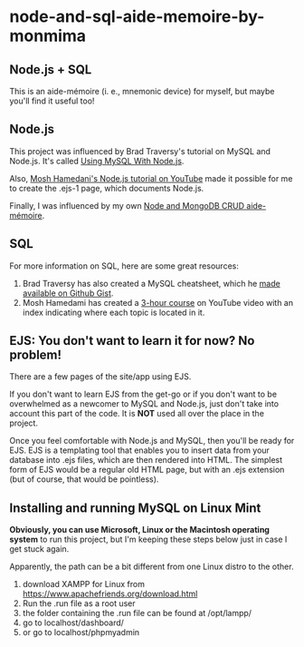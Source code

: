 # node-and-sql-aide-memoire-by-monmima

## Node.js + SQL

This is an aide-mémoire (i. e., mnemonic device) for myself, but maybe you'll find it useful too!

## Node.js

This project was influenced by Brad Traversy's tutorial on MySQL and Node.js. It's called [Using MySQL With Node.js](https://www.youtube.com/watch?v=EN6Dx22cPRI).

Also, [Mosh Hamedani's Node.js tutorial on YouTube](https://www.youtube.com/watch?v=TlB_eWDSMt4) made it possible for me to create the .ejs-1 page, which documents Node.js.

Finally, I was influenced by my own [Node and MongoDB CRUD aide-mémoire](https://github.com/monmima/node-and-mongodb-crud-aide-memoire-by-monmima).


## SQL

For more information on SQL, here are some great resources:

1. Brad Traversy has also created a MySQL cheatsheet, which he [made available on Github Gist](https://gist.github.com/bradtraversy/c831baaad44343cc945e76c2e30927b3).
2. Mosh Hamedami has created a [3-hour course](https://www.youtube.com/watch?v=7S_tz1z_5bA) on YouTube video with an index indicating where each topic is located in it.

## EJS: You don't want to learn it for now? No problem!

There are a few pages of the site/app using EJS.

If you don't want to learn EJS from the get-go or if you don't want to be overwhelmed as a newcomer to MySQL and Node.js, just don't take into account this part of the code. It is **NOT** used all over the place in the project.

Once you feel comfortable with Node.js and MySQL, then you'll be ready for EJS. EJS is a templating tool that enables you to insert data from your database into .ejs files, which are then rendered into HTML. The simplest form of EJS would be a regular old HTML page, but with an .ejs extension (but of course, that would be pointless).

## Installing and running MySQL on Linux Mint

**Obviously, you can use Microsoft, Linux or the Macintosh operating system** to run this project, but I'm keeping these steps below just in case I get stuck again.

Apparently, the path can be a bit different from one Linux distro to the other.

1. download XAMPP for Linux from https://www.apachefriends.org/download.html
2. Run the .run file as a root user
3. the folder containing the .run file can be found at /opt/lampp/
4. go to localhost/dashboard/
5. or go to localhost/phpmyadmin
